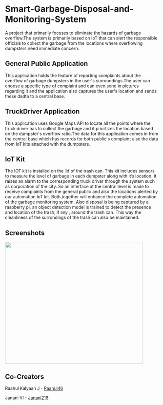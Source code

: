 # Smart-Garbage-Disposal-and-Monitoring-System

A project that primarily focuses to eliminate the hazards of garbage overflow.The system is primarily based on IoT that can alert the responsible officials to collect the garbage from the locations where overflowing dumpsters need immediate concern.

## General Public Application

This application holds the feature of reporting complaints about the overflow of garbage dumpsters in the user's surroundings.The user can choose a specific type of complaint and can even send in pictures regarding it and the application also captures the user's location and sends these dadta to a central base.


## TruckDriver Application

This application uses Google Maps API to locate all the points where the truck driver has to collect the garbage and it priortizes the location based on the dumpster's overflow ratio.The data for this application comes in from the central base which has records for both public's complaint also the data from IoT kits attached with the dumpsters. 

## IoT Kit

The IOT kit is installed on the lid of the trash can. This kit includes sensors to measure the level of garbage in each dumpster along with it’s location. It raises an alarm to the corresponding truck driver through the system such as corporation of the city. So an interface at the central level is made to receive complaints from the general public and also the locations alerted by our automation IoT  kit. Both,together will enhance the complete automation of the garbage monitoring system. Also disposal is being captured by a raspberry pi, an object detection model is trained to detect the presence and location of the trash, if any , around the trash can. This way the cleanliness of the surrondings of the trash can also be maintained.


## Screenshots

<p float="left">
<img src="https://github.com/barath83/Smart-Garbage-Disposal-and-Monitoring-System/blob/master/images/iot-kit.jpeg" width="450" height="400" >
</p>

## Co-Creators

<p>Raahul Kalyaan J - <span><a href="https://github.com/Raahul46"/>Raahul46</span></a></p>
<p>Janani VI - <span><a href="https://github.com/Janani216"/>Janani216</span></a></p>



